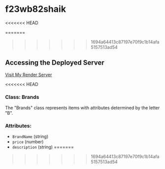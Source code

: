 # f23wb82shaik

<<<<<<< HEAD

=======
>>>>>>> 1694a64413c87197e70f9c1b14afa5157513ad54
## Accessing the Deployed Server

[Visit My Render Server](https://f23wb82shaik.onrender.com/)

<<<<<<< HEAD
### Class: Brands
The "Brands" class represents items with attributes determined by the letter "B".

### Attributes:
- `BrandName` (string)
- `price` (number)
- `description` (string)
=======

>>>>>>> 1694a64413c87197e70f9c1b14afa5157513ad54
